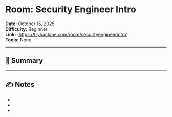 # Room: Security Engineer Intro

**Date:** October 15, 2025  
**Difficulty:** Beginner  
**Link:** (https://tryhackme.com/room/securityengineerintro)  
**Tools:** None  

---

## 🧭 Summary


---

## ✍️ Notes
- 
- 
- 
